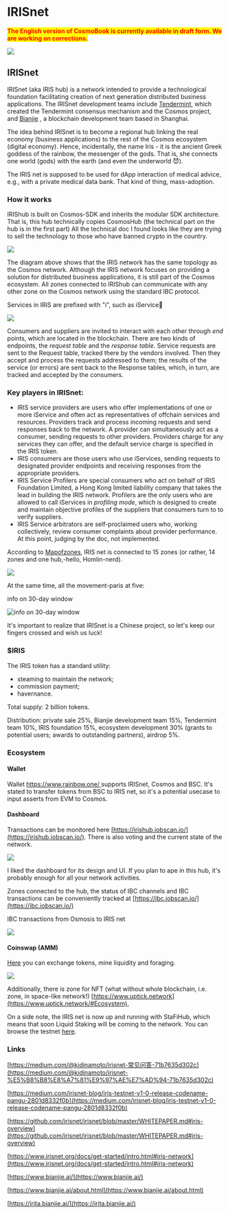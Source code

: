 # IRISnet

<mark style="color:red;">**The English version of CosmoBook is currently available in draft form. We are working on corrections.**</mark>

![](https://img3.teletype.in/files/2b/a9/2ba9570d-28d8-43fb-9d07-11bf5c547dfa.png)

## IRISnet

IRISnet (aka IRIS hub) is a network intended to provide a technological foundation facilitating creation of next generation distributed business applications. The IRISnet development teams include [Tendermint](https://tendermint.com/), which created the Tendermint consensus mechanism and the Cosmos project, and [Bianjie](http://www.bianjie.ai/) , a blockchain development team based in Shanghai.

The idea behind IRISnet is to become a regional hub linking the real economy (business applications) to the rest of the Cosmos ecosystem (digital economy). Hence, incidentally, the name Iris - it is the ancient Greek goddess of the rainbow, the messenger of the gods. That is, she connects one world (gods) with the earth (and even the underworld 😈).

The IRIS net is supposed to be used for dApp interaction of medical advice, e.g., with a private medical data bank. That kind of thing, mass-adoption.

### **How it works** <a href="#utvy" id="utvy"></a>

IRIShub is built on Cosmos-SDK and inherits the modular SDK architecture. That is, this hub technically copies CosmosHub (the technical part on the hub is in the first part) All the technical doc I found looks like they are trying to sell the technology to those who have banned crypto in the country.

![](https://telegra.ph/file/af88597e8f5c54e72f285.png)

The diagram above shows that the IRIS network has the same topology as the Cosmos network. Although the IRIS network focuses on providing a solution for distributed business applications, it is still part of the Cosmos ecosystem. All zones connected to IRIShub can communicate with any other zone on the Cosmos network using the standard IBC protocol.

Services in IRIS are prefixed with "i", such as iService🤣

![](https://telegra.ph/file/0e358170e63684316d072.png)

Consumers and suppliers are invited to interact with each other through _end_ points, which are located in the blockchain. There are two kinds of endpoints, the _request table_ and the _response table_. Service requests are sent to the Request table, tracked there by the vendors involved. Then they accept and process the requests addressed to them; the results of the service (or errors) are sent back to the Response tables, which, in turn, are tracked and accepted by the consumers.

### Key players in IRISnet:

* IRIS service providers are users who offer implementations of one or more iService and often act as representatives of offchain services and resources. Providers track and process incoming requests and send responses back to the network. A provider can simultaneously act as a consumer, sending requests to other providers. Providers charge for any services they can offer, and the default service charge is specified in the IRIS token.
* IRIS consumers are those users who use iServices, sending requests to designated provider endpoints and receiving responses from the appropriate providers.
* IRIS Service Profilers are special consumers who act on behalf of IRIS Foundation Limited, a Hong Kong limited liability company that takes the lead in building the IRIS network. Profilers are the only users who are allowed to call iServices in _profiling mode_, which is designed to create and maintain objective profiles of the suppliers that consumers turn to to verify suppliers.
* IRIS Service arbitrators are self-proclaimed users who, working collectively, review consumer complaints about provider performance. At this point, judging by the doc, not implemented.

According to [Mapofzones](https://mapofzones.com/zone?period=24\&source=irishub-1\&tableOrderBy=volume\_in\&tableOrderSort=desc\&testnet=false), IRIS net is connected to 15 zones (or rather, 14 zones and one hub,-hello, Homlin-nerd).

![](https://telegra.ph/file/a50fbc5899a3da82bc5f9.png)

At the same time, all the movement-paris at five:

info on 30-day window

![info on 30-day window](https://telegra.ph/file/71a07fafd2a519241e6c9.png)

It's important to realize that IRISnet is a Chinese project, so let's keep our fingers crossed and wish us luck!

### **$IRIS** <a href="#s9yo" id="s9yo"></a>

The IRIS token has a standard utility:

* steaming to maintain the network;
* commission payment;
* havernance.

Total supply: 2 billion tokens.

Distribution: private sale 25%, Bianjie development team 15%, Tendermint team 10%, IRIS foundation 15%, ecosystem development 30% (grants to potential users; awards to outstanding partners), airdrop 5%.

### **Ecosystem** <a href="#hlmx" id="hlmx"></a>

#### **Wallet**

Wallet [https://www.rainbow.one/ ](https://www.rainbow.one/)supports IRISnet, Cosmos and BSC. It's stated to transfer tokens from BSC to IRIS net, so it's a potential usecase to input asserts from EVM to Cosmos.

#### **Dashboard**

Transactions can be monitored here [https://irishub.iobscan.io/](https://irishub.iobscan.io/). There is also voting and the current state of the network.

![](https://telegra.ph/file/9a37867a5fe25393aa6b1.png)

I liked the dashboard for its design and UI. If you plan to ape in this hub, it's probably enough for all your network activities.

Zones connected to the hub, the status of IBC channels and IBC transactions can be conveniently tracked at [https://ibc.iobscan.io/](https://ibc.iobscan.io/)

IBC transactions from Osmosis to IRIS net

![](https://telegra.ph/file/52d3ee7984d520ad2fe70.png)

#### **Coinswap (AMM)**

[Here](https://coinswap.market/) you can exchange tokens, mine liquidity and foraging.

![](https://telegra.ph/file/4c55333b5ea6dd705a2e5.png)

Additionally, there is zone for NFT (what without whole blockchain, i.e. zone, in space-like network!) [https://www.uptick.network](https://www.uptick.network/#Ecosystem),

On a side note, the IRIS net is now up and running with StaFiHub, which means that soon Liquid Staking will be coming to the network. You can browse the testnet [here](https://test-app.stafihub.io/rToken).

### **Links** <a href="#mzdq" id="mzdq"></a>

[https://medium.com/@kidinamoto/irisnet-常见问答-71b7635d302c](https://medium.com/@kidinamoto/irisnet-%E5%B8%B8%E8%A7%81%E9%97%AE%E7%AD%94-71b7635d302c)

[https://medium.com/irisnet-blog/iris-testnet-v1-0-release-codename-pangu-2801d8332f0b](https://medium.com/irisnet-blog/iris-testnet-v1-0-release-codename-pangu-2801d8332f0b)

[https://github.com/irisnet/irisnet/blob/master/WHITEPAPER.md#iris-overview](https://github.com/irisnet/irisnet/blob/master/WHITEPAPER.md#iris-overview)

[https://www.irisnet.org/docs/get-started/intro.html#iris-network](https://www.irisnet.org/docs/get-started/intro.html#iris-network)

[https://www.bianjie.ai/](https://www.bianjie.ai/)

[https://www.bianjie.ai/about.html](https://www.bianjie.ai/about.html)

[https://irita.bianjie.ai/](https://irita.bianjie.ai/)
